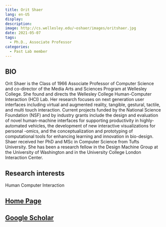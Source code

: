 ```yaml
---
title: Orit Shaer
lang: en-US
display: 
description: 
image: http://cs.wellesley.edu/~oshaer/images/oritshaer.jpg
date: 2021-05-07
tags:
  - Ph.D., Associate Professor
categories:
  - Past Lab member
--- 
```


## BIO
Orit Shaer is the Class of 1966 Associate Professor of Computer Science and co-director of the Media Arts and Sciences Program at Wellesley College. She found and directs the Wellesley College Human-Computer Interaction (HCI) Lab. Her research focuses on next generation user interfaces including virtual and augmented reality, tangible, gestural, tactile, and multi touch interaction. Current projects funded by the National Science Foundation (NSF) and by industry grants include the design and evaluation of novel human-machine interfaces for supporting productivity in highly-automated vehicles, the development of new interactive visualizations for personal -omics, and the conceptualization and prototyping of computational tools for enhancing learning and innovation in bio-design. Shaer received her PhD and MSc in Computer Science from Tufts University. She has been a research fellow in the Design Machine Group at the University of Washington and in the University College London Interaction Center.


## Research interests
Human Computer Interaction

## [Home Page](http://cs.wellesley.edu/~oshaer/)

## [Google Scholar](https://scholar.google.com/citations?user=T6Qvl9oAAAAJ&hl=en&oi=ao)